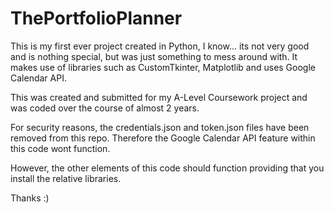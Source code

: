 # ThePortfolioPlanner
This is my first ever project created in Python, I know... its not very good and is nothing special, but was just something to mess around with. It makes use of libraries such as CustomTkinter, Matplotlib and uses Google Calendar API.

This was created and submitted for my A-Level Coursework project and was coded over the course of almost 2 years.

For security reasons, the credentials.json and token.json files have been removed from this repo. Therefore the Google Calendar API feature within this code wont function.

However, the other elements of this code should function providing that you install the relative libraries. 

Thanks :)
